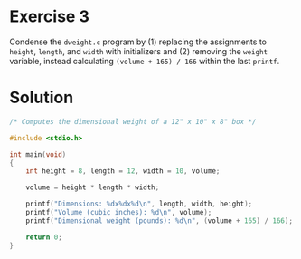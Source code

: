 # Exercise 3

Condense the `dweight.c` program by (1) replacing the assignments to `height`, `length`, and `width` with initializers and (2) removing the `weight` variable, instead calculating `(volume + 165) / 166` within the last `printf`.

# Solution

```c
/* Computes the dimensional weight of a 12" x 10" x 8" box */

#include <stdio.h>

int main(void)
{
    int height = 8, length = 12, width = 10, volume;

    volume = height * length * width;

    printf("Dimensions: %dx%dx%d\n", length, width, height);
    printf("Volume (cubic inches): %d\n", volume);
    printf("Dimensional weight (pounds): %d\n", (volume + 165) / 166);

    return 0;
}
```